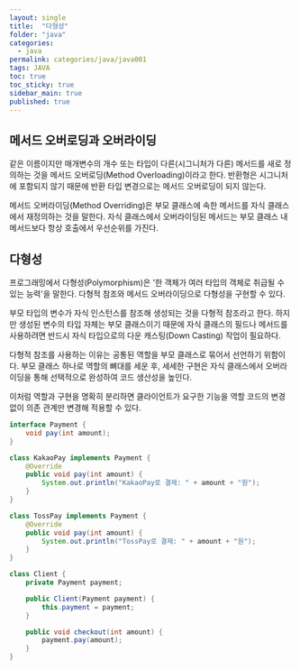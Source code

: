 ```yaml
---
layout: single
title:  "다형성"
folder: "java"
categories:
  - java
permalink: categories/java/java001
tags: JAVA
toc: true
toc_sticky: true
sidebar_main: true
published: true
---
```


## 메서드 오버로딩과 오버라이딩
같은 이름이지만 매개변수의 개수 또는 타입이 다른(시그니처가 다른) 메서드를 새로 정의하는 것을 메서드 오버로딩(Method Overloading)이라고 한다. 반환형은 시그니처에 포함되지 않기 때문에 반환 타입 변경으로는 메서드 오버로딩이 되지 않는다.

메서드 오버라이딩(Method Overriding)은 부모 클래스에 속한 메서드를 자식 클래스에서 재정의하는 것을 말한다. 자식 클래스에서 오버라이딩된 메서드는 부모 클래스 내 메서드보다 항상 호출에서 우선순위를 가진다.

## 다형성
프로그래밍에서 다형성(Polymorphism)은 '한 객체가 여러 타입의 객체로 취급될 수 있는 능력'을 말한다. 다형적 참조와 메서드 오버라이딩으로 다형성을 구현할 수 있다.

부모 타입의 변수가 자식 인스턴스를 참조해 생성되는 것을 다형적 참조라고 한다. 하지만 생성된 변수의 타입 자체는 부모 클래스이기 때문에 자식 클래스의 필드나 메서드를 사용하려면 반드시 자식 타입으로의 다운 캐스팅(Down Casting) 작업이 필요하다.

다형적 참조를 사용하는 이유는 공통된 역할을 부모 클래스로 묶어서 선언하기 위함이다. 부모 클래스 하나로 역할의 뼈대를 세운 후, 세세한 구현은 자식 클래스에서 오버라이딩을 통해 선택적으로 완성하여 코드 생산성을 높인다.

이처럼 역할과 구현을 명확히 분리하면 클라이언트가 요구한 기능을 역할 코드의 변경 없이 의존 관계만 변경해 적용할 수 있다.

```java
interface Payment {
    void pay(int amount);
}
```
```java
class KakaoPay implements Payment {
    @Override
    public void pay(int amount) {
        System.out.println("KakaoPay로 결제: " + amount + "원");
    }
}

class TossPay implements Payment {
    @Override
    public void pay(int amount) {
        System.out.println("TossPay로 결제: " + amount + "원");
    }
}
```
```java
class Client {
    private Payment payment;

    public Client(Payment payment) {
        this.payment = payment;
    }

    public void checkout(int amount) {
        payment.pay(amount);
    }
}
```